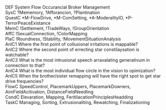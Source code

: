 DEF System Flow Occurancial Broker Management  
SysC ?Mememory, ?Afforancion, ?Plantination  
QuestC *M-FlowDrive, *M-ComSetting, *A-ModeralityIO, *P-TerrorPeaceExistance  
MemC !Settlement, !TradeWays, !GroupOrientation  
AffC !SexualConnection, !ColorMapping  
PlaC !Roundness, !Stability, !MovementSituationAnalysis  
AnlC1 Where the first point of collusional irritations is mappable?  
AnlC2 Where the second point of errecting star constilaysation is watchable?  
AnlC3 What is the most intrusional speech arravalating generativum in connection to that?  
AnlC4 What is the most individual flow circle in the vision to opimization?  
AnlC5 When the brother/sister remapping will have the right spot to get star drive frequencies?  
FlowC SpeedControl, PlacemarkUppers, PlacemarkDowners, AimFieldAcitivation, DistanceFieldNeedling  
CondC Elevaration, Mapping, FeritilacationPrinciplesHeadding  
TaskC Managing, Sorting, Extrusionaliting, Rewatching, Finalizationing  
